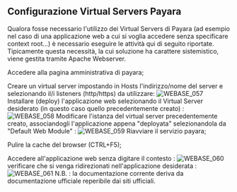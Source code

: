 ## Configurazione Virtual Servers Payara

Qualora fosse necessario l'utilizzo dei Virtual Servers di Payara (ad esempio nel caso di una applicazione web a cui si voglia accedere senza specificare context root...) è necessario eseguire le attività qui di seguito riportate.
Tipicamente questa necessità, la cui soluzione ha carattere sistemistico, viene gestita tramite Apache Webserver.


Accedere alla pagina amministrativa di payara;

Creare un virtual server impostando in Hosts l'indirizzo/nome del server e selezionando il/i listeners (http/https) da utilizzare:
![WEBASE_057](http://localhost:3000/immagini/WEBASE_014/WEBASE_057.png)
Installare (deploy) l'applicazione web selezionando il Virtual Server desiderato (in questo caso quello precedentemente creato) : 
![WEBASE_058](http://localhost:3000/immagini/WEBASE_014/WEBASE_058.png)
Modificare l'istanza del virtual server precedentemente creato, associandogli l'applicazione appena "deployata" selezionandola da "Default Web Module" : 
![WEBASE_059](http://localhost:3000/immagini/WEBASE_014/WEBASE_059.png)
Riavviare il servizio payara;

Pulire la cache del browser (CTRL+F5);

Accedere all'applicazione web senza digitare il contesto : 
![WEBASE_060](http://localhost:3000/immagini/WEBASE_014/WEBASE_060.png)
verificare che si venga ridirezionati nell'applicazione desiderata : 
![WEBASE_061](http://localhost:3000/immagini/WEBASE_014/WEBASE_061.png)
N.B. : la documentazione corrente deriva da documentazione ufficiale reperibile dai siti ufficiali.
